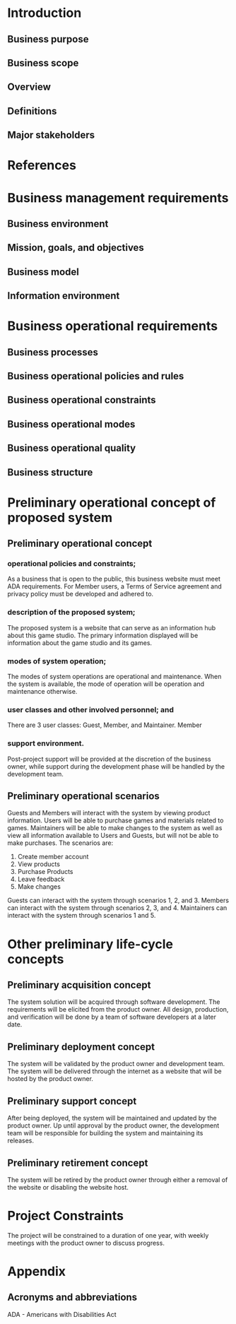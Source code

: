 # Introduction
## Business purpose
## Business scope
## Overview
## Definitions 
## Major stakeholders 

# References

# Business management requirements
## Business environment
## Mission, goals, and objectives
## Business model
## Information environment

# Business operational requirements
## Business processes
## Business operational policies and rules
## Business operational constraints
## Business operational modes
## Business operational quality
## Business structure

# Preliminary operational concept of proposed system
## Preliminary operational concept
### operational policies and constraints;
As a business that is open to the public, this business website must meet ADA requirements. For Member users, a Terms of Service agreement and privacy policy must be developed and adhered to.

### description of the proposed system;
The proposed system is a website that can serve as an information hub about this game studio. The primary information displayed will be information about the game studio and its games.


### modes of system operation;
The modes of system operations are operational and maintenance. When the system is available, the mode of operation will be operation and maintenance otherwise.

### user classes and other involved personnel; and
There are 3 user classes: Guest, Member, and Maintainer. 
Member
### support environment.
Post-project support will be provided at the discretion of the business owner, while support during the development phase will be handled by the development team.

## Preliminary operational scenarios

Guests and Members will interact with the system by viewing product information. Users will be able to purchase games and materials related to games. Maintainers will be able to make changes to the system as well as view all information available to Users and Guests, but will not be able to make purchases.
The scenarios are:

1. Create member account
2. View products
3. Purchase Products
4. Leave feedback
5. Make changes

Guests can interact with the system through scenarios 1, 2, and 3.
Members can interact with the system through scenarios 2, 3, and 4.
Maintainers can interact with the system through scenarios 1 and 5.

# Other preliminary life-cycle concepts
## Preliminary acquisition concept
The system solution will be acquired through software development. The requirements will be elicited from the product owner. All design, production, and verification will be done by a team of software developers at a later date.

## Preliminary deployment concept
The system will be validated by the product owner and development team. The system will be delivered through the internet as a website that will be hosted by the product owner.

## Preliminary support concept
After being deployed, the system will be maintained and updated by the product owner. Up until approval by the product owner, the development team will be responsible for building the system and maintaining its releases.


## Preliminary retirement concept
The system will be retired by the product owner through either a removal of the website or disabling the website host.


# Project Constraints
The project will be constrained to a duration of one year, with weekly meetings with the product owner to discuss progress.

# Appendix
## Acronyms and abbreviations
ADA - Americans with Disabilities Act
